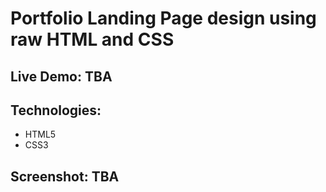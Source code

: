 # Portfolio Landing Page design using raw HTML and CSS

## Live Demo: TBA

## Technologies:

- HTML5
- CSS3

## Screenshot: TBA
